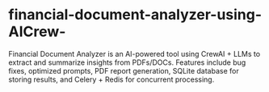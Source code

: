 # financial-document-analyzer-using-AICrew-
Financial Document Analyzer is an AI-powered tool using CrewAI + LLMs to extract and summarize insights from PDFs/DOCs. Features include bug fixes, optimized prompts, PDF report generation, SQLite database for storing results, and Celery + Redis for concurrent processing.
